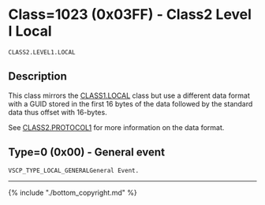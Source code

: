 # Class=1023 (0x03FF) - Class2 Level I Local

    CLASS2.LEVEL1.LOCAL

## Description

This class mirrors the [CLASS1.LOCAL](./class1.local.md) class but use a different data format with a GUID stored in the first 16 bytes of the data followed by the standard data thus offset with 16-bytes.

See [CLASS2.PROTOCOL1](./class2.protocol1.md) for more information on the data format.
## <a name="type0">Type=0 (0x00) - General event</a>
    VSCP_TYPE_LOCAL_GENERALGeneral Event.
----

{% include "./bottom_copyright.md" %}